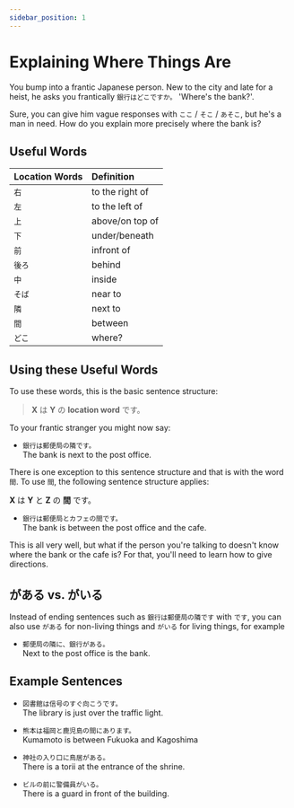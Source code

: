 ```yaml
---
sidebar_position: 1
---
```


# Explaining Where Things Are

You bump into a frantic Japanese person. New to the city and late for a heist, he asks you frantically `銀行はどこですか。` 'Where's the bank?'.

Sure, you can give him vague responses with `ここ` / `そこ` / `あそこ`, but he's a man in need. How do you explain more precisely where the bank is?

## Useful Words

|Location Words|Definition|
|:--|:--|
|``右``|to the right of|
|``左``|to the left of|
|``上``|above/on top of|
|``下``|under/beneath|
|``前``|infront of|
|``後ろ``|behind|
|``中``|inside|
|``そば``|near to|
|``隣``|next to|
|``間``|between|
|``どこ``|where?|

## Using these Useful Words

To use these words, this is the basic sentence structure:

> **X** は **Y** の **location word** です。

To your frantic stranger you might now say:

- ``銀行は郵便局の隣です。``  
  The bank is next to the post office.

There is one exception to this sentence structure and that is with the word `間`. To use `間`, the following sentence structure applies:

**X** は **Y** と **Z** の **間** です。

- ``銀行は郵便局とカフェの間です。``  
  The bank is between the post office and the cafe.

This is all very well, but what if the person you're talking to doesn't know where the bank or the cafe is? For that, you'll need to learn how to give directions.

## がある vs. がいる

Instead of ending sentences such as `銀行は郵便局の隣です` with `です`, you can also use `がある` for non-living things and `がいる` for living things, for example

- ``郵便局の隣に、銀行がある。``  
  Next to the post office is the bank.

## Example Sentences

- ``図書館は信号のすぐ向こうです。``  
  The library is just over the traffic light.

- ``熊本は福岡と鹿児島の間にあります。``  
  Kumamoto is between Fukuoka and Kagoshima

- ``神社の入り口に鳥居がある。``  
  There is a torii at the entrance of the shrine.

- ``ビルの前に警備員がいる。``  
  There is a guard in front of the building.
